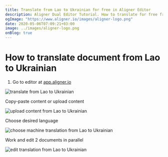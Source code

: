 ```yaml
---
title: Translate from Lao to Ukrainian for free in Aligner Editor
description: Aligner Dual Editor Tutorial. How to translate for free from Lao to Ukrainian. Aligner is multilingual document management platform. 
ogImage: "https://www.aligner.io/images/aligner-logo.png"
date: 2020-05-06T07:09:21+03:00
image: ../images/aligner-logo.png
onBlog: true
---
```


# How to translate document from Lao to Ukrainian

1. Go to editor at [app.aligner.io](https://app.aligner.io "Aligner App web page")

![translate from Lao to Ukrainian](../aligner-blank-editor.png "translate from Lao to Ukrainian")

Copy-paste content or upload content

![upload content from Lao to Ukrainian](../aligner-uploaded-document.png "upload content from Lao to Ukrainian")

Choose desired language

![choose machine translation from Lao to Ukrainian](../aligner-language-dropdown.png "choose machine translation from Lao to Ukrainian")

Work and edit 2 documents in parallel

![edit translation from Lao to Ukrainian](../aligner-double-sitded-editor.png "edit translation from Lao to Ukrainian")

